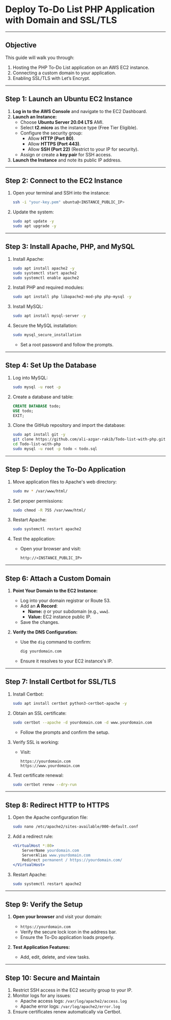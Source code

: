 # **Deploy To-Do List PHP Application with Domain and SSL/TLS**

---

## **Objective**

This guide will walk you through:

1. Hosting the PHP To-Do List application on an AWS EC2 instance.
2. Connecting a custom domain to your application.
3. Enabling SSL/TLS with Let’s Encrypt.

---

## **Step 1: Launch an Ubuntu EC2 Instance**

1. **Log in to the AWS Console** and navigate to the EC2 Dashboard.
2. **Launch an Instance:**
    - Choose **Ubuntu Server 20.04 LTS** AMI.
    - Select **t2.micro** as the instance type (Free Tier Eligible).
    - Configure the security group:
        - Allow **HTTP (Port 80)**.
        - Allow **HTTPS (Port 443)**.
        - Allow **SSH (Port 22)** (Restrict to your IP for security).
    - Assign or create a **key pair** for SSH access.
3. **Launch the Instance** and note its public IP address.

---

## **Step 2: Connect to the EC2 Instance**

1. Open your terminal and SSH into the instance:
    
    ```bash
    ssh -i "your-key.pem" ubuntu@<INSTANCE_PUBLIC_IP>
    ```
    
2. Update the system:
    
    ```bash
    sudo apt update -y
    sudo apt upgrade -y
    ```
    

---

## **Step 3: Install Apache, PHP, and MySQL**

1. Install Apache:
    
    ```bash
    sudo apt install apache2 -y
    sudo systemctl start apache2
    sudo systemctl enable apache2
    ```
    
2. Install PHP and required modules:
    
    ```bash
    sudo apt install php libapache2-mod-php php-mysql -y
    ```
    
3. Install MySQL:
    
    ```bash
    sudo apt install mysql-server -y
    ```
    
4. Secure the MySQL installation:
    
    ```bash
    sudo mysql_secure_installation
    ```
    
    - Set a root password and follow the prompts.

---

## **Step 4: Set Up the Database**

1. Log into MySQL:
    
    ```bash
    sudo mysql -u root -p
    ```
    
2. Create a database and table:
    
    ```sql
    CREATE DATABASE todo;
    USE todo;
    EXIT;
    ```
    
3. Clone the GitHub repository and import the database:
    
    ```bash
    sudo apt install git -y
    git clone https://github.com/ali-azgar-rakib/Todo-list-with-php.git
    cd Todo-list-with-php
    sudo mysql -u root -p todo < todo.sql
    ```
    

---

## **Step 5: Deploy the To-Do Application**

1. Move application files to Apache's web directory:
    
    ```bash
    sudo mv * /var/www/html/
    ```
    
2. Set proper permissions:
    
    ```bash
    sudo chmod -R 755 /var/www/html/
    ```
    
3. Restart Apache:
    
    ```bash
    sudo systemctl restart apache2
    ```
    
4. Test the application:
    
    - Open your browser and visit:
        
        ```
        http://<INSTANCE_PUBLIC_IP>
        ```
        

---

## **Step 6: Attach a Custom Domain**

1. **Point Your Domain to the EC2 Instance:**
    
    - Log into your domain registrar or Route 53.
    - Add an **A Record**:
        - **Name:** `@` or your subdomain (e.g., `www`).
        - **Value:** EC2 instance public IP.
    - Save the changes.
2. **Verify the DNS Configuration:**
    
    - Use the `dig` command to confirm:
        
        ```bash
        dig yourdomain.com
        ```
        
    - Ensure it resolves to your EC2 instance's IP.

---

## **Step 7: Install Certbot for SSL/TLS**

1. Install Certbot:
    
    ```bash
    sudo apt install certbot python3-certbot-apache -y
    ```
    
2. Obtain an SSL certificate:
    
    ```bash
    sudo certbot --apache -d yourdomain.com -d www.yourdomain.com
    ```
    
    - Follow the prompts and confirm the setup.
3. Verify SSL is working:
    
    - Visit:
        
        ```
        https://yourdomain.com
        https://www.yourdomain.com
        ```
        
4. Test certificate renewal:
    
    ```bash
    sudo certbot renew --dry-run
    ```
    

---

## **Step 8: Redirect HTTP to HTTPS**

1. Open the Apache configuration file:
    
    ```bash
    sudo nano /etc/apache2/sites-available/000-default.conf
    ```
    
2. Add a redirect rule:
    
    ```apache
    <VirtualHost *:80>
        ServerName yourdomain.com
        ServerAlias www.yourdomain.com
        Redirect permanent / https://yourdomain.com/
    </VirtualHost>
    ```
    
3. Restart Apache:
    
    ```bash
    sudo systemctl restart apache2
    ```
    

---

## **Step 9: Verify the Setup**

1. **Open your browser** and visit your domain:
    
    - `https://yourdomain.com`
    - Verify the secure lock icon in the address bar.
    - Ensure the To-Do application loads properly.
2. **Test Application Features:**
    
    - Add, edit, delete, and view tasks.

---

## **Step 10: Secure and Maintain**

1. Restrict SSH access in the EC2 security group to your IP.
2. Monitor logs for any issues:
    - Apache access logs: `/var/log/apache2/access.log`
    - Apache error logs: `/var/log/apache2/error.log`
3. Ensure certificates renew automatically via Certbot.
